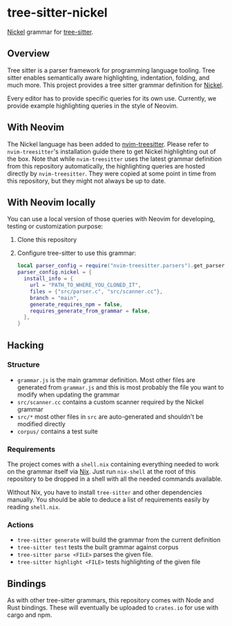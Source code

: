 # tree-sitter-nickel

[Nickel](https://github.com/tweag/nickel) grammar for [tree-sitter](https://github.com/tree-sitter/tree-sitter).

## Overview

Tree sitter is a parser framework for programming language tooling. Tree sitter
enables semantically aware highlighting, indentation, folding, and much more.
This project provides a tree sitter grammar definition for
[Nickel](https://github.com/tweag/nickel).

Every editor has to provide specific queries for its own use. Currently, we
provide example highlighting queries in the style of Neovim.

## With Neovim

The Nickel language has been added to
[nvim-treesitter](https://github.com/nvim-treesitter). Please refer to
`nvim-treesitter`'s installation guide there to get Nickel highlighting out of
the box. Note that while `nvim-treesitter` uses the latest grammar definition
from this repository automatically, the highlighting queries are hosted directly
by `nvim-treesitter`. They were copied at some point in time from this
repository, but they might not always be up to date.

## With Neovim locally

You can use a local version of those queries with Neovim for developing, testing
or customization purpose:

1. Clone this repository
2. Configure tree-sitter to use this grammar:

    ```lua
    local parser_config = require("nvim-treesitter.parsers").get_parser_configs()
    parser_config.nickel = {
      install_info = {
        url = "PATH_TO_WHERE_YOU_CLONED_IT",
        files = {"src/parser.c", "src/scanner.cc"},
        branch = "main",
        generate_requires_npm = false,
        requires_generate_from_grammar = false,
      },
    }
    ```

## Hacking

### Structure

- `grammar.js` is the main grammar definition. Most other files are generated
    from `grammar.js` and this is most probably the file you want to modify
    when updating the grammar
- `src/scanner.cc` contains a custom scanner required by the Nickel grammar
- `src/*` most other files in `src` are auto-generated and shouldn't be modified
    directly
- `corpus/` contains a test suite

### Requirements

The project comes with a `shell.nix` containing everything needed to work on the
grammar itself via [Nix](https://nixos.org/). Just run `nix-shell` at the root
of this repository to be dropped in a shell with all the needed commands
available.

Without Nix, you have to install `tree-sitter` and other dependencies manually.
You should be able to deduce a list of requirements easily by reading
`shell.nix`.

### Actions

- `tree-sitter generate` will build the grammar from the current definition
- `tree-sitter test` tests the built grammar against corpus
- `tree-sitter parse <FILE>` parses the given file.
- `tree-sitter highlight <FILE>` tests highlighting of the given file

## Bindings

As with other tree-sitter grammars, this repository comes with Node and Rust
bindings. These will eventually be uploaded to `crates.io` for use with cargo
and npm.
